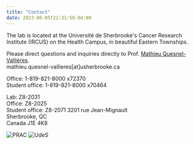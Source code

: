 ```yaml
---
title: "Contact"
date: 2023-06-05T22:31:58-04:00
---
```


The lab is located at the Université de Sherbrooke's
Cancer Research Institute (IRCUS) on the
Health Campus, in beautiful
Eastern Townships.

Please direct questions and inquiries directly to Prof.
[Mathieu Quesnel-Vallières](mailto:mathieu.quesnel-vallieres@usherbrooke.ca).  
mathieu.quesnel-vallieres[at]usherbrooke.ca

Office: 1-819-821-8000 x72370  
Student office: 1-819-821-8000 x70464

Lab: Z8-2031  
Office: Z8-2025  
Student office: Z8-2071
3201 rue Jean-Mignault  
Sherbrooke, QC  
Canada J1E 4K8

![PRAC](/img/prac_arrow_hires.png)
![UdeS](/img/UdeS_logo.png)

